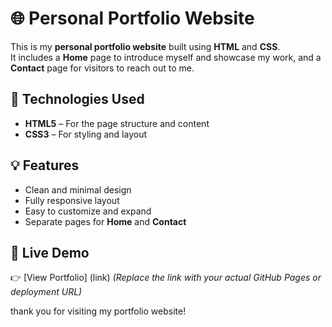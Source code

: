 # 🌐 Personal Portfolio Website

This is my **personal portfolio website** built using **HTML** and **CSS**.  
It includes a **Home** page to introduce myself and showcase my work, and a **Contact** page for visitors to reach out to me.

## 🔧 Technologies Used
- **HTML5** – For the page structure and content  
- **CSS3** – For styling and layout  

## 💡 Features
- Clean and minimal design  
- Fully responsive layout  
- Easy to customize and expand  
- Separate pages for **Home** and **Contact**

## 🚀 Live Demo
👉 [View Portfolio] (link) 
*(Replace the link with your actual GitHub Pages or deployment URL)*

 thank you for visiting my portfolio website!
